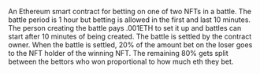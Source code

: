 An Ethereum smart contract for betting on one of two NFTs in a battle.
The battle period is 1 hour but betting is allowed in the first and last 10 minutes.
The person creating the battle pays .001ETH to set it up and battles can start after 10 minutes of being created.
The battle is settled by the contract owner.
When the battle is settled, 20% of the amount bet on the loser goes to the NFT holder of the winning NFT.
The remaining 80% gets split between the bettors who won proportional to how much eth they bet.
